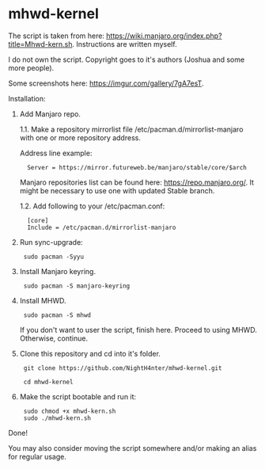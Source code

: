 # mhwd-kernel

The script is taken from here: https://wiki.manjaro.org/index.php?title=Mhwd-kern.sh. Instructions are written myself.

I do not own the script. Copyright goes to it's authors (Joshua and some more people).

Some screenshots here: https://imgur.com/gallery/7gA7esT.


Installation:
1. Add Manjaro repo.

    1.1. Make a repository mirrorlist file /etc/pacman.d/mirrorlist-manjaro with one or more repository address. 
    
      Address line example:
       
         Server = https://mirror.futureweb.be/manjaro/stable/core/$arch
         
      Manjaro repositories list can be found here: https://repo.manjaro.org/. It might be necessary to use one with updated Stable branch.
       
    1.2. Add following to your /etc/pacman.conf:
    
         [core]
         Include = /etc/pacman.d/mirrorlist-manjaro
2. Run sync-upgrade:

        sudo pacman -Syyu
3. Install Manjaro keyring.

        sudo pacman -S manjaro-keyring
4. Install MHWD.

        sudo pacman -S mhwd
   If you don't want to user the script, finish here. Proceed to using MHWD. Otherwise, continue.
5. Clone this repository and cd into it's folder.

        git clone https://github.com/NightH4nter/mhwd-kernel.git
    
        cd mhwd-kernel
6. Make the script bootable and run it:

        sudo chmod +x mhwd-kern.sh
        sudo ./mhwd-kern.sh
Done!

You may also consider moving the script somewhere and/or making an alias for regular usage.
